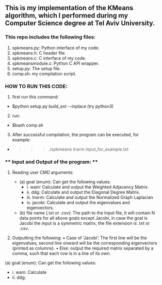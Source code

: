 ## **This is my implementation of the KMeans algorithm, which I performed during my Computer Science degree at Tel Aviv University.**

### **This repo includes the following files:**
1. spkmeans.py: Python interface of my code.
2. spkmeans.h: C header file.
3. spkmeans.c: C interface of my code.
4. spkmeansmodule.c: Python C API wrapper.
5. setup.py: The setup file.
6. comp.sh: my compilation script.


### **HOW TO RUN THIS CODE:**
1. first run this command: 
* $python setup.py build_ext --inplace (try python3)
2. run:
* $bash comp.sh
3. After successful compilation, the program can be executed, for example:
* >>>./spkmeans lnorm input_for_example.txt

### ** Input and Output of the program: ** 
1. Reading user CMD arguments:
    - (a) goal (enum): Can get the following values:
        *   i. wam: Calculate and output the Weighted Adjacency Matrix.
        *   ii. ddg: Calculate and output the Diagonal Degree Matrix.
        *   iii. lnorm: Calculate and output the Normalized Graph Laplacian
        *   iv. jacobi: Calculate and output the eigenvalues and eigenvectors.
    - (b) file name (.txt or .csv): The path to the Input file, it will contain N data points for all above goals except Jacobi, in case the goal is Jacobi the input is a symmetric matrix, the file extension is .txt or .csv.

2. Outputting the following:
• Case of ’Jacobi’: The first line will be the eigenvalues, second line onward will be the corresponding eigenvectors (printed as columns).
• Else: output the required matrix separated by a comma, such that each row is in a line of its own.

(a) goal (enum): Can get the following values:
* i. wam: Calculate
* ii. ddg:
